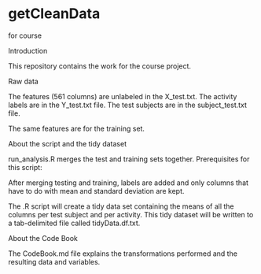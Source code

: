 getCleanData
============

for course

Introduction

This repository contains the work for the course project. 

Raw data

The features (561 columns) are unlabeled in the X_test.txt. The activity labels are in the Y_test.txt file. The test subjects are in the subject_test.txt file.

The same features are for the training set.

About the script and the tidy dataset

run_analysis.R merges the test and training sets together. Prerequisites for this script:

After merging testing and training, labels are added and only columns that have to do with mean and standard deviation are kept.

The .R script will create a tidy data set containing the means of all the columns per test subject and per activity.
This tidy dataset will be written to a tab-delimited file called tidyData.df.txt.

About the Code Book

The CodeBook.md file explains the transformations performed and the resulting data and variables.
